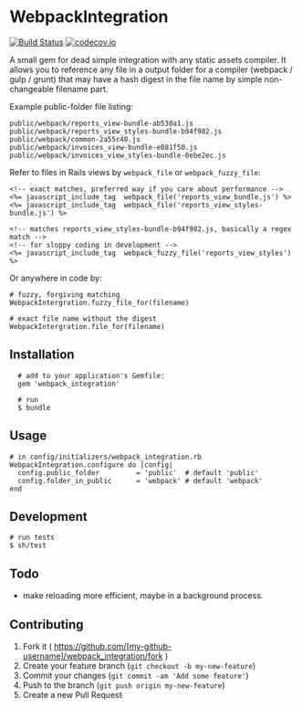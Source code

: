 # WebpackIntegration

[![Build Status](https://travis-ci.org/mindreframer/webpack_integration.svg?branch=master)](http://travis-ci.org/mindreframer/webpack_integration)
[![codecov.io](https://codecov.io/github/mindreframer/webpack_integration/coverage.svg?branch=master)](https://codecov.io/github/mindreframer/webpack_integration?branch=master)

A small gem for dead simple integration with any static assets compiler.
It allows you to reference any file in a output folder for a compiler (webpack / gulp / grunt) that may have a hash digest in the file name by simple non-changeable filename part.

Example public-folder file listing:

    public/webpack/reports_view-bundle-ab530a1.js
    public/webpack/reports_view_styles-bundle-b94f982.js
    public/webpack/common-2a55c40.js
    public/webpack/invoices_view-bundle-e881f50.js
    public/webpack/invoices_view_styles-bundle-0ebe2ec.js


Refer to files in Rails views by `webpack_file` or `webpack_fuzzy_file`:

    <!-- exact matches, preferred way if you care about performance -->
    <%= javascript_include_tag  webpack_file('reports_view_bundle.js') %>
    <%= javascript_include_tag  webpack_file('reports_view_styles-bundle.js') %>

    <!-- matches reports_view_styles-bundle-b94f982.js, basically a regex match -->
    <!-- for sloppy coding in development -->
    <%= javascript_include_tag  webpack_fuzzy_file('reports_view_styles') %>


Or anywhere in code by:

    # fuzzy, forgiving matching
    WebpackIntergration.fuzzy_file_for(filename)

    # exact file name without the digest
    WebpackIntergration.file_for(filename)


## Installation

      # add to your application's Gemfile:
      gem 'webpack_integration'

      # run
      $ bundle

## Usage

    # in config/initializers/webpack_integration.rb
    WebpackIntegration.configure do |config|
      config.public_folder         = 'public'  # default 'public'
      config.folder_in_public      = 'webpack' # default 'webpack'
    end


## Development
    # run tests
    $ sh/test

## Todo
  - make reloading more efficient, maybe in a background process.

## Contributing

1. Fork it ( https://github.com/[my-github-username]/webpack_integration/fork )
2. Create your feature branch (`git checkout -b my-new-feature`)
3. Commit your changes (`git commit -am 'Add some feature'`)
4. Push to the branch (`git push origin my-new-feature`)
5. Create a new Pull Request
